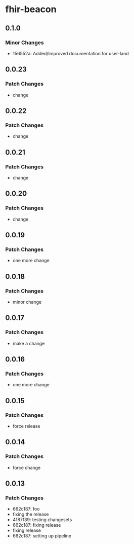 # fhir-beacon

## 0.1.0

### Minor Changes

- 156552a: Added/Improved documentation for user-land

## 0.0.23

### Patch Changes

- change

## 0.0.22

### Patch Changes

- change

## 0.0.21

### Patch Changes

- change

## 0.0.20

### Patch Changes

- change

## 0.0.19

### Patch Changes

- one more change

## 0.0.18

### Patch Changes

- minor change

## 0.0.17

### Patch Changes

- make a change

## 0.0.16

### Patch Changes

- one more change

## 0.0.15

### Patch Changes

- force release

## 0.0.14

### Patch Changes

- force change

## 0.0.13

### Patch Changes

- 662c187: foo
- fixing the release
- 4187f39: testing changesets
- 662c187: fixing release
- fixing release
- 662c187: setting up pipeline
